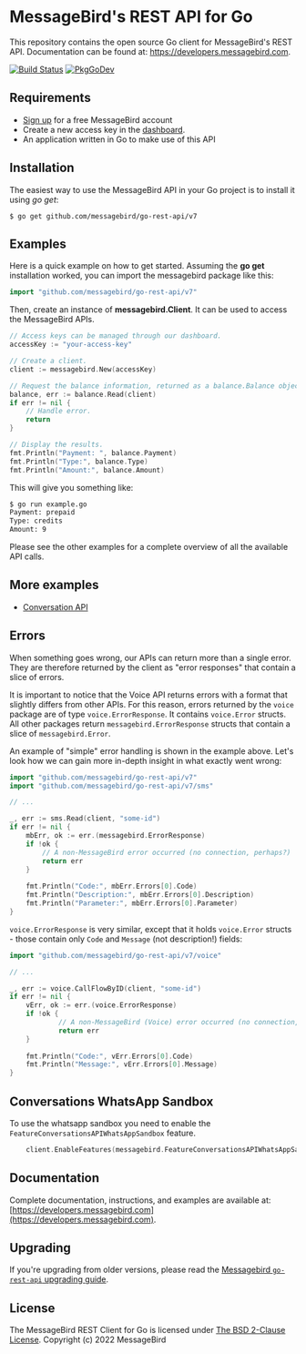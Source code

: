 MessageBird's REST API for Go
=============================
This repository contains the open source Go client for MessageBird's REST API. Documentation can be found at: https://developers.messagebird.com.

[![Build Status](https://travis-ci.org/messagebird/go-rest-api.svg?branch=master)](https://travis-ci.org/messagebird/go-rest-api) [![PkgGoDev](https://pkg.go.dev/badge/github.com/messagebird/go-rest-api/v7)](https://pkg.go.dev/github.com/messagebird/go-rest-api/v7)

Requirements
------------
- [Sign up](https://www.messagebird.com/en/signup) for a free MessageBird account
- Create a new access key in the [dashboard](https://dashboard.messagebird.com/en-us/developers/access).
- An application written in Go to make use of this API

Installation
------------
The easiest way to use the MessageBird API in your Go project is to install it using *go get*:

```
$ go get github.com/messagebird/go-rest-api/v7
```

Examples
--------
Here is a quick example on how to get started. Assuming the **go get** installation worked, you can import the messagebird package like this:

```go
import "github.com/messagebird/go-rest-api/v7"
```

Then, create an instance of **messagebird.Client**. It can be used to access the MessageBird APIs.

```go
// Access keys can be managed through our dashboard.
accessKey := "your-access-key"

// Create a client.
client := messagebird.New(accessKey)

// Request the balance information, returned as a balance.Balance object.
balance, err := balance.Read(client)
if err != nil {
	// Handle error.
	return
}

// Display the results.
fmt.Println("Payment: ", balance.Payment)
fmt.Println("Type:", balance.Type)
fmt.Println("Amount:", balance.Amount)
```

This will give you something like:

```bash
$ go run example.go
Payment: prepaid
Type: credits
Amount: 9
```

Please see the other examples for a complete overview of all the available API calls.

## More examples
* [Conversation API](./conversation/readme.md)

Errors
------
When something goes wrong, our APIs can return more than a single error. They are therefore returned by the client as "error responses" that contain a slice of errors.

It is important to notice that the Voice API returns errors with a format that slightly differs from other APIs.
For this reason, errors returned by the `voice` package are of type `voice.ErrorResponse`. It contains `voice.Error` structs. All other packages return `messagebird.ErrorResponse` structs that contain a slice of `messagebird.Error`.

An example of "simple" error handling is shown in the example above. Let's look how we can gain more in-depth insight in what exactly went wrong:

```go
import "github.com/messagebird/go-rest-api/v7"
import "github.com/messagebird/go-rest-api/v7/sms"

// ...

_, err := sms.Read(client, "some-id")
if err != nil {
	mbErr, ok := err.(messagebird.ErrorResponse)
	if !ok {
		// A non-MessageBird error occurred (no connection, perhaps?) 
		return err
	}
	
	fmt.Println("Code:", mbErr.Errors[0].Code)
	fmt.Println("Description:", mbErr.Errors[0].Description)
	fmt.Println("Parameter:", mbErr.Errors[0].Parameter)
}
```

`voice.ErrorResponse` is very similar, except that it holds `voice.Error` structs - those contain only `Code` and `Message` (not description!) fields:

```go
import "github.com/messagebird/go-rest-api/v7/voice"

// ...

_, err := voice.CallFlowByID(client, "some-id")
if err != nil {
	vErr, ok := err.(voice.ErrorResponse)
	if !ok {
    		// A non-MessageBird (Voice) error occurred (no connection, perhaps?) 
    		return err
    }
	
	fmt.Println("Code:", vErr.Errors[0].Code)
	fmt.Println("Message:", vErr.Errors[0].Message)
}
```

Conversations WhatsApp Sandbox
-------------
To use the whatsapp sandbox you need to enable the `FeatureConversationsAPIWhatsAppSandbox` feature.

```go
	client.EnableFeatures(messagebird.FeatureConversationsAPIWhatsAppSandbox)
```

Documentation
-------------
Complete documentation, instructions, and examples are available at:
[https://developers.messagebird.com](https://developers.messagebird.com).

Upgrading
---------
If you're upgrading from older versions, please read the [Messagebird `go-rest-api` upgrading guide](UPGRADING.md).

License
-------
The MessageBird REST Client for Go is licensed under [The BSD 2-Clause License](http://opensource.org/licenses/BSD-2-Clause). Copyright (c) 2022 MessageBird
